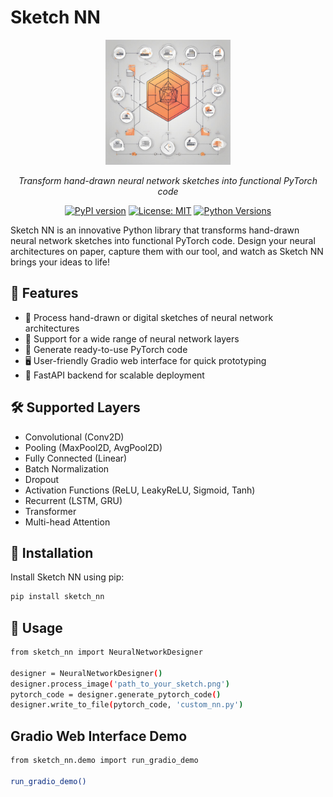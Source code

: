 # Sketch NN

<div align="center">
  <img src="https://github.com/arcAman07/sketch_nn/blob/master/logos/plain_logo.jpg" alt="Sketch NN Logo" width="200"/>
  <p><em>Transform hand-drawn neural network sketches into functional PyTorch code</em></p>
</div>

<div align="center">
  
  [![PyPI version](https://badge.fury.io/py/sketch-nn.svg)](https://badge.fury.io/py/sketch-nn)
  [![License: MIT](https://img.shields.io/badge/License-MIT-yellow.svg)](https://opensource.org/licenses/MIT)
  [![Python Versions](https://img.shields.io/pypi/pyversions/sketch-nn.svg)](https://pypi.org/project/sketch-nn/)

</div>

Sketch NN is an innovative Python library that transforms hand-drawn neural network sketches into functional PyTorch code. Design your neural architectures on paper, capture them with our tool, and watch as Sketch NN brings your ideas to life!

## 🌟 Features

- 📸 Process hand-drawn or digital sketches of neural network architectures
- 🧠 Support for a wide range of neural network layers
- 🔧 Generate ready-to-use PyTorch code
- 🖥️ User-friendly Gradio web interface for quick prototyping
- 🚀 FastAPI backend for scalable deployment

## 🛠️ Supported Layers

- Convolutional (Conv2D)
- Pooling (MaxPool2D, AvgPool2D)
- Fully Connected (Linear)
- Batch Normalization
- Dropout
- Activation Functions (ReLU, LeakyReLU, Sigmoid, Tanh)
- Recurrent (LSTM, GRU)
- Transformer
- Multi-head Attention

## 🚀 Installation

Install Sketch NN using pip:

```bash
pip install sketch_nn
```

## 🚀 Usage

```bash
from sketch_nn import NeuralNetworkDesigner

designer = NeuralNetworkDesigner()
designer.process_image('path_to_your_sketch.png')
pytorch_code = designer.generate_pytorch_code()
designer.write_to_file(pytorch_code, 'custom_nn.py')
```
## Gradio Web Interface Demo

```bash
from sketch_nn.demo import run_gradio_demo

run_gradio_demo()
```

